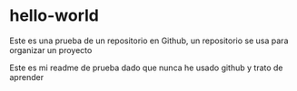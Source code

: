 # hello-world
Este es una prueba de un repositorio en Github, un repositorio se usa para organizar un proyecto 

Este es mi readme de prueba dado que nunca he usado github y trato de aprender 
